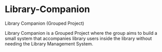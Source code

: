 # Library-Companion
Library Companion (Grouped Project)

Library Companion is a Grouped Project where the group aims to build a small system that accompanies library users inside the library without needing the Library Management System.
